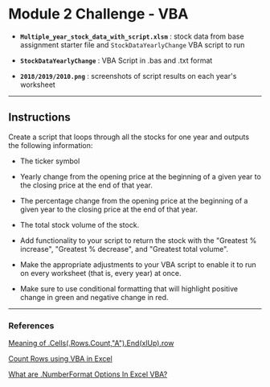 # Module 2 Challenge - VBA

- **<code>Multiple_year_stock_data_with_script.xlsm</code>** : stock data from base assignment starter file and <code>StockDataYearlyChange</code> VBA script to run

- **<code>StockDataYearlyChange</code>** : VBA Script in .bas and .txt format

- **<code>2018/2019/2010.png</code>** : screenshots of script results on each year's worksheet
---
## Instructions

Create a script that loops through all the stocks for one year and outputs the following information:

- The ticker symbol

- Yearly change from the opening price at the beginning of a given year to the closing price at the end of that year.

- The percentage change from the opening price at the beginning of a given year to the closing price at the end of that year.

- The total stock volume of the stock.

- Add functionality to your script to return the stock with the "Greatest % increase", "Greatest % decrease", and "Greatest total volume".

- Make the appropriate adjustments to your VBA script to enable it to run on every worksheet (that is, every year) at once.

-  Make sure to use conditional formatting that will highlight positive change in green and negative change in red.
___

### References

[Meaning of .Cells(.Rows.Count,"A").End(xlUp).row](https://stackoverflow.com/questions/27065840/meaning-of-cells-rows-count-a-endxlup-row)

[Count Rows using VBA in Excel](https://excelchamps.com/vba/rows-count/#Use_VBA_to_Count_Rows)

[What are .NumberFormat Options In Excel VBA?](https://stackoverflow.com/questions/20648149/what-are-numberformat-options-in-excel-vba)


